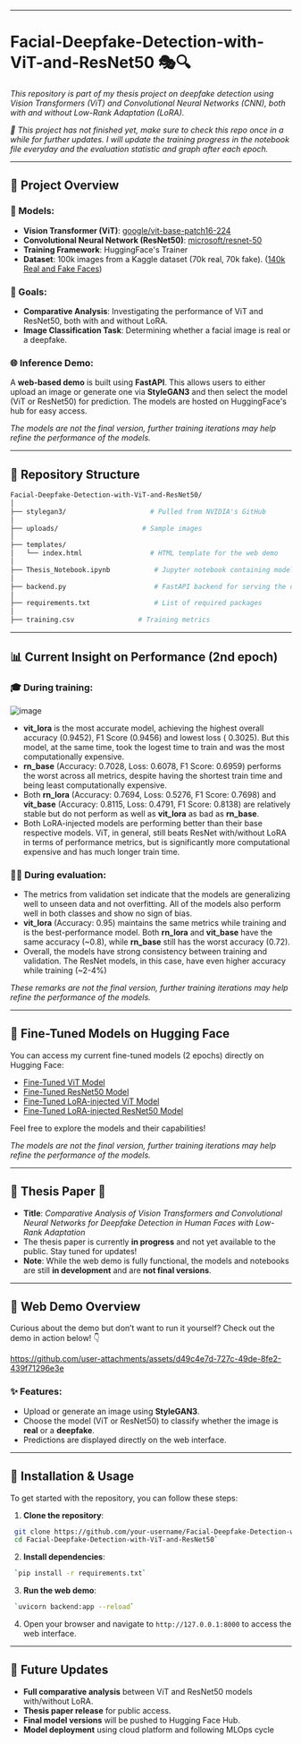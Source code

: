 ----------
# Facial-Deepfake-Detection-with-ViT-and-ResNet50 🎭🔍
_This repository is part of my thesis project on deepfake detection using Vision Transformers (ViT) and Convolutional Neural Networks (CNN), both with and without Low-Rank Adaptation (LoRA)._

_💜 This project has not finished yet, make sure to check this repo once in a while for further updates. I will update the training progress in the notebook file everyday and the evaluation statistic and graph after each epoch._

----------


## 🌟 Project Overview

### 🧠 Models:

-   **Vision Transformer (ViT)**: [google/vit-base-patch16-224](https://huggingface.co/google/vit-base-patch16-224)
-   **Convolutional Neural Network (ResNet50)**: [microsoft/resnet-50](https://huggingface.co/microsoft/resnet-50)
-   **Training Framework**: HuggingFace's Trainer
-   **Dataset**: 100k images from a Kaggle dataset (70k real, 70k fake). ([140k Real and Fake Faces](https://www.kaggle.com/datasets/xhlulu/140k-real-and-fake-faces))

### 🚀 Goals:

-   **Comparative Analysis**: Investigating the performance of ViT and ResNet50, both with and without LoRA.
-   **Image Classification Task**: Determining whether a facial image is real or a deepfake.

### 🌐 Inference Demo:

A **web-based demo** is built using **FastAPI**. This allows users to either upload an image or generate one via **StyleGAN3** and then select the model (ViT or ResNet50) for prediction. The models are hosted on HuggingFace's hub for easy access.

_The models are not the final version, further training iterations may help refine the performance of the models._

---

## 📁 Repository Structure

```bash
Facial-Deepfake-Detection-with-ViT-and-ResNet50/
│
├── stylegan3/                     # Pulled from NVIDIA's GitHub
│
├── uploads/                     # Sample images
│
├── templates/
│   └── index.html                 # HTML template for the web demo
│
├── Thesis_Notebook.ipynb           # Jupyter notebook containing model training code.
│
├── backend.py                      # FastAPI backend for serving the demo
│
├── requirements.txt                # List of required packages
│
├── training.csv                # Training metrics
```

 --------
 
## 📊 Current Insight on Performance (2nd epoch)

### 🎓 During training:
![image](https://github.com/user-attachments/assets/7a53d0d2-cb5e-480c-8f7f-41735dba6f30)


-   **vit_lora** is the most accurate model, achieving the highest overall accuracy (0.9452), F1 Score (0.9456) and lowest loss (	0.3025). But this model, at the same time, took the logest time to train and was the most computationally expensive.
- **rn_base** (Accuracy: 0.7028, Loss: 0.6078, F1 Score: 0.6959) performs the worst across all metrics, despite having the shortest train time and being least computationally expensive.
- Both **rn_lora** (Accuracy: 0.7694, Loss: 0.5276, F1 Score: 0.7698) and **vit_base** (Accuracy: 0.8115, Loss: 0.4791, F1 Score: 0.8138) are relatively stable but do not perform as well as **vit_lora** as bad as **rn_base**.
- Both LoRA-injected models are performing better than their base respective models. ViT, in general, still beats ResNet with/without LoRA in terms of performance metrics, but is significantly more computational expensive and has much longer train time.

### 🧑‍💻 During evaluation:

-   The metrics from validation set indicate that the models are generalizing well to unseen data and not overfitting. All of the models also perform well in both classes and show no sign of bias. 
-   **vit_lora** (Accuracy: 0.95) maintains the same metrics while training and is the best-performance model. Both **rn_lora** and **vit_base** have the same accuracy (~0.8), while **rn_base** still has the worst accuracy (0.72).
-   Overall, the models have strong consistency between training and validation. The ResNet models, in this case, have even higher accuracy while training (~2-4%)

*These remarks are not the final version, further training iterations may help refine the performance of the models.*

----------

## 🔗 Fine-Tuned Models on Hugging Face
You can access my current fine-tuned models (2 epochs) directly on Hugging Face:

-   [Fine-Tuned ViT Model](https:/huggingface.co/1ancelot/vit_base)
-   [Fine-Tuned ResNet50 Model](https:/huggingface.co/1ancelot/rn_base)
-   [Fine-Tuned LoRA-injected ViT Model](https:/huggingface.co/1ancelot/vit_lora)
-   [Fine-Tuned LoRA-injected ResNet50 Model](https:/huggingface.co/1ancelot/rn_lora)

Feel free to explore the models and their capabilities!

_The models are not the final version, further training iterations may help refine the performance of the models._

----------

## 📜 Thesis Paper 📝
-   **Title**: _Comparative Analysis of Vision Transformers and Convolutional Neural Networks for Deepfake Detection in Human Faces with Low-Rank Adaptation_
-   The thesis paper is currently **in progress** and not yet available to the public. Stay tuned for updates!
-   **Note**: While the web demo is fully functional, the models and notebooks are still **in development** and are **not final versions**.
----------

## 🚀 Web Demo Overview

Curious about the demo but don’t want to run it yourself? Check out the demo in action below! 👇

https://github.com/user-attachments/assets/d49c4e7d-727c-49de-8fe2-439f71296e3e

### ✨ Features:

-   Upload or generate an image using **StyleGAN3**.
-   Choose the model (ViT or ResNet50) to classify whether the image is **real** or a **deepfake**.
-   Predictions are displayed directly on the web interface.
----------

## 🔧 Installation & Usage

To get started with the repository, you can follow these steps:

1.  **Clone the repository**:
    
   ``` bash
    git clone https://github.com/your-username/Facial-Deepfake-Detection-with-ViT-and-ResNet50.git
    cd Facial-Deepfake-Detection-with-ViT-and-ResNet50` 
```
    
2.  **Install dependencies**:
    
   ``` bash
    `pip install -r requirements.txt` 
   ```
    
3.  **Run the web demo**:
    
   ```bash
    `uvicorn backend:app --reload` 
   ```
    
4.  Open your browser and navigate to `http://127.0.0.1:8000` to access the web interface.
 --------
## 📅 Future Updates

-   **Full comparative analysis** between ViT and ResNet50 models with/without LoRA.
-   **Thesis paper release** for public access.
-   **Final model versions** will be pushed to Hugging Face Hub.
-   **Model deployment** using cloud platform and following MLOps cycle
